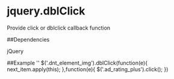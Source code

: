 # jquery.dblClick
Provide click or dblclick callback function

##Dependencies

jQuery

##Example
''
   $('.dnt_element_img').dblClick(function(e){
      next_item.apply(this); 
   },function(e){
      $('.ad_rating_plus').click();
   })
